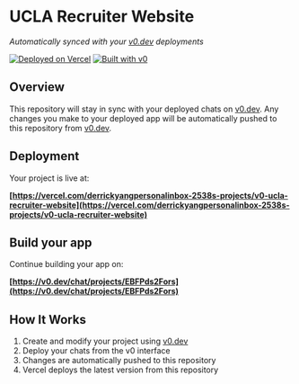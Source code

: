 # UCLA Recruiter Website

*Automatically synced with your [v0.dev](https://v0.dev) deployments*

[![Deployed on Vercel](https://img.shields.io/badge/Deployed%20on-Vercel-black?style=for-the-badge&logo=vercel)](https://vercel.com/derrickyangpersonalinbox-2538s-projects/v0-ucla-recruiter-website)
[![Built with v0](https://img.shields.io/badge/Built%20with-v0.dev-black?style=for-the-badge)](https://v0.dev/chat/projects/EBFPds2Fors)

## Overview

This repository will stay in sync with your deployed chats on [v0.dev](https://v0.dev).
Any changes you make to your deployed app will be automatically pushed to this repository from [v0.dev](https://v0.dev).

## Deployment

Your project is live at:

**[https://vercel.com/derrickyangpersonalinbox-2538s-projects/v0-ucla-recruiter-website](https://vercel.com/derrickyangpersonalinbox-2538s-projects/v0-ucla-recruiter-website)**

## Build your app

Continue building your app on:

**[https://v0.dev/chat/projects/EBFPds2Fors](https://v0.dev/chat/projects/EBFPds2Fors)**

## How It Works

1. Create and modify your project using [v0.dev](https://v0.dev)
2. Deploy your chats from the v0 interface
3. Changes are automatically pushed to this repository
4. Vercel deploys the latest version from this repository
